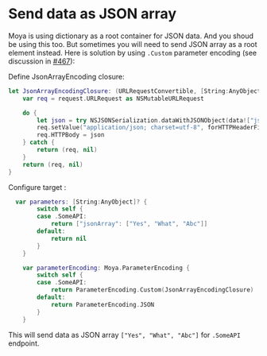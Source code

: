 Send data as JSON array
=======================

Moya is using dictionary as a root container for JSON data. And you shoud
be using this too. But sometimes you will need to send JSON array as a
root element instead. Here is solution by using `.Custom` parameter
encoding (see discussion in [#467](https://github.com/Moya/Moya/issues/467)):

Define JsonArrayEncoding closure:

```swift
let JsonArrayEncodingClosure: (URLRequestConvertible, [String:AnyObject]?) -> (NSMutableURLRequest, NSError?) = { request, data in
    var req = request.URLRequest as NSMutableURLRequest

    do {
        let json = try NSJSONSerialization.dataWithJSONObject(data!["jsonArray"]!, options: NSJSONWritingOptions.PrettyPrinted)
        req.setValue("application/json; charset=utf-8", forHTTPHeaderField: "Content-Type")
        req.HTTPBody = json
    } catch {
        return (req, nil)
    }
    return (req, nil)
}
```

Configure target :
```swift
  var parameters: [String:AnyObject]? {
        switch self {
        case .SomeAPI:
            return ["jsonArray": ["Yes", "What", "Abc"]]
        default:
            return nil
        }
    }

    var parameterEncoding: Moya.ParameterEncoding {
        switch self {
        case .SomeAPI:
            return ParameterEncoding.Custom(JsonArrayEncodingClosure)
        default:
            return ParameterEncoding.JSON
        }
    }
```

This will send data as JSON array `["Yes", "What", "Abc"]` for `.SomeAPI` endpoint.
